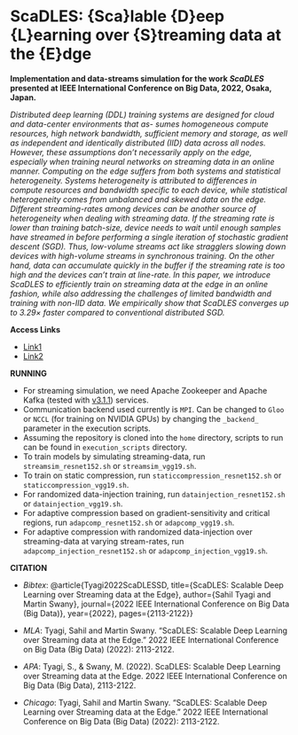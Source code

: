 # ScaDLES: {Sca}lable {D}eep {L}earning over {S}treaming data at the {E}dge

**Implementation and data-streams simulation for the work _ScaDLES_ presented at IEEE International Conference on Big Data, 2022, Osaka, Japan.**

_Distributed deep learning (DDL) training systems are designed for cloud and data-center environments that as- sumes homogeneous compute resources, high network bandwidth, sufficient memory and storage, as well as independent and identically distributed (IID) data across all nodes. 
However, these assumptions don’t necessarily apply on the edge, especially when training neural networks on streaming data in an online manner. 
Computing on the edge suffers from both systems and statistical heterogeneity. 
Systems heterogeneity is attributed to differences in compute resources and bandwidth specific to each device, while statistical heterogeneity comes from unbalanced and skewed data on the edge. 
Different streaming-rates among devices can be another source of heterogeneity when dealing with streaming data. 
If the streaming rate is lower than training batch-size, device needs to wait until enough samples have streamed in before performing a single iteration of stochastic gradient descent (SGD). 
Thus, low-volume streams act like stragglers slowing down devices with high-volume streams in synchronous training. 
On the other hand, data can accumulate quickly in the buffer if the streaming rate is too high and the devices can’t train at line-rate. 
In this paper, we introduce ScaDLES to efficiently train on streaming data at the edge in an online fashion, while also addressing the challenges of limited bandwidth and training with non-IID data. 
We empirically show that ScaDLES converges up to 3.29× faster compared to conventional distributed SGD._

**Access Links**
- [Link1](https://ieeexplore.ieee.org/document/10020597)
- [Link2](https://sahiltyagi.academicwebsite.com/publications/21209-scadles-scalable-deep-learning-over-streaming-data-at-the-edge)

**RUNNING**

- For streaming simulation, we need Apache Zookeeper and Apache Kafka (tested with [v3.1.1](https://archive.apache.org/dist/kafka/3.1.1/RELEASE_NOTES.html)) services.
- Communication backend used currently is ```MPI```. Can be changed to ```Gloo``` or ```NCCL``` (for training on NVIDIA GPUs) by changing the ```_backend_``` parameter in the execution scripts.
- Assuming the repository is cloned into the ```home``` directory, scripts to run can be found in ```execution_scripts``` directory.
- To train models by simulating streaming-data, run ```streamsim_resnet152.sh``` or ```streamsim_vgg19.sh```.
- To train on static compression, run ```staticcompression_resnet152.sh``` or ```staticcompression_vgg19.sh```.
- For randomized data-injection training, run ```datainjection_resnet152.sh``` or ```datainjection_vgg19.sh```.
- For adaptive compression based on gradient-sensitivity and critical regions, run ```adapcomp_resnet152.sh``` or ```adapcomp_vgg19.sh```.
- For adaptive compression with randomized data-injection over streaming-data at varying stream-rates, run ```adapcomp_injection_resnet152.sh``` or ```adapcomp_injection_vgg19.sh```.

**CITATION**
- _Bibtex_: @article{Tyagi2022ScaDLESSD,
                 title={ScaDLES: Scalable Deep Learning over Streaming data at the Edge},
                 author={Sahil Tyagi and Martin Swany},
                 journal={2022 IEEE International Conference on Big Data (Big Data)},
                 year={2022},
                 pages={2113-2122}}
        
- _MLA_: Tyagi, Sahil and Martin Swany. “ScaDLES: Scalable Deep Learning over Streaming data at the Edge.” 2022 IEEE International Conference on Big Data (Big Data) (2022): 2113-2122.
    
- _APA_: Tyagi, S., & Swany, M. (2022). ScaDLES: Scalable Deep Learning over Streaming data at the Edge. 2022 IEEE International Conference on Big Data (Big Data), 2113-2122.
    
- _Chicago_: Tyagi, Sahil and Martin Swany. “ScaDLES: Scalable Deep Learning over Streaming data at the Edge.” 2022 IEEE International Conference on Big Data (Big Data) (2022): 2113-2122.